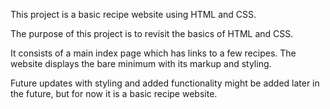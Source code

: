 This project is a basic recipe website using HTML and CSS.

The purpose of this project is to revisit the basics of HTML and CSS.

It consists of a main index page which has links to a few recipes. The website displays the bare minimum with its markup and styling.

Future updates with styling and added functionality might be added later in the future, but for now it is a basic recipe website.
